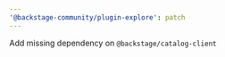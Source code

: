 ```yaml
---
'@backstage-community/plugin-explore': patch
---
```


Add missing dependency on `@backstage/catalog-client`
